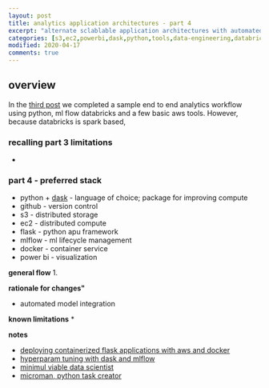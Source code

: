 ```yaml
---
layout: post
title: analytics application architectures - part 4
excerpt: "alternate sclablable application architectures with automated deployment workflows, model lineage and versioning; my preferred stack"
categories: [s3,ec2,powerbi,dask,python,tools,data-engineering,databricks,ml,mlflow, github actions]
modified: 2020-04-17
comments: true
---
```

## overview 
In the [third post](https://xxyjoel.github.io/articles/2020-04/deploying-analytics-apps-3) we completed a sample end to end analytics workflow using python, ml flow databricks and a few basic aws tools. However, because databricks is spark based, 

### recalling part 3 limitations
* 

### part 4 - preferred stack
* python + [dask](https://docs.dask.org/en/latest/) - language of choice; package for improving compute 
* github - version control 
* s3 - distributed storage
* ec2 - distributed compute    
* flask - python apu framework 
* mlflow - ml lifecycle management
* docker - container service
* power bi - visualization 

**general flow** 
1. 

**rationale for changes"**
* automated model integration 

**known limitations**
* 

**notes**
* [deploying containerized flask applications with aws and docker](https://linuxacademy.com/blog/linux-academy/deploying-a-containerized-flask-application-with-aws-ecs-and-docker/)
* [hyperparam tuning with dask and mlflow](https://karimlahrichi.com/2020/03/29/end-to-end-machine-learning-project-with-scikit-learn-dask-distributed-and-mlflow/)
* [minimul viable data scientist](https://minimum-viable-data-scientist.readthedocs.io/en/latest/) 
* [microman, python task creator](https://github.com/michalwols/microman)